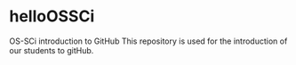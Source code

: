 # helloOSSCi
OS-SCi introduction to GitHub
This repository is used for the introduction of our students to gitHub.
